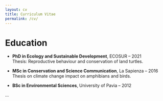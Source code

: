 ```yaml
---
layout: cv
title: Curriculum Vitae
permalink: /cv/
---
```


# Education

- **PhD in Ecology and Sustainable Development**, ECOSUR – 2021  
  Thesis: Reproductive behaviour and conservation of land turtles.

- **MSc in Conservation and Science Communication**, La Sapienza – 2016  
  Thesis on climate change impact on amphibians and birds.

- **BSc in Environmental Sciences**, University of Pavia – 2012

...
